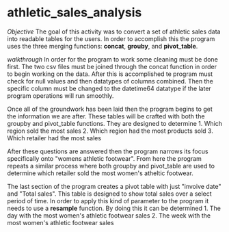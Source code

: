 # athletic_sales_analysis
*Objective*
The goal of this activity was to convert a set of athletic sales data into readable tables for the users. In order to accomplish this the program uses the three merging functions: **concat**, **grouby**, and **pivot_table**. 

*walkthrough* 
In order for the program to work some cleaning must be done first. The two csv files must be joined through the concat function in order to begin working on the data. After this is accomplished te program must check for null values and then datatypes of columns combined. Then the specific column must be changed to the datetime64 datatype if the later program operations will run smoothly. 

Once all of the groundwork has been laid then the program begins to get the information we are after. These tables will be crafted with both the groupby and pivot_table functions. They are designed to determine
    1. Which region sold the most sales
    2. Which region had the most products sold
    3. Which retailer had the most sales 

After these questions are answered then the program narrows its focus specifically onto "womens athletic footwear". From here the program repeats a similar process where both groupby and pivot_table are used to determine which retailer sold the most women's atheltic footwear. 

The last section of the program creates a pivot table with just "invoive date" and "Total sales". This table is designed to show total sales over a select period of time. In order to apply this kind of parameter to the program it needs to use a **resample** function. By doing this it can be determined
    1. The day with the most women's athletic footwear sales 
    2. The week with the most women's athletic footwear sales